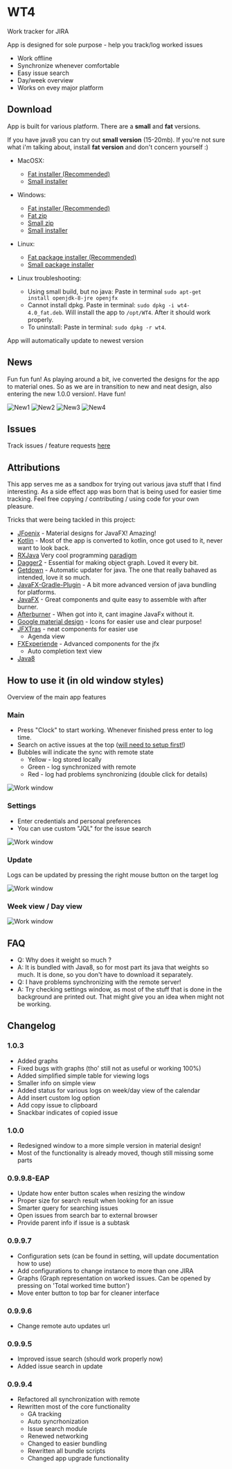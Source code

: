 # WT4

Work tracker for JIRA

App is designed for sole purpose - help you track/log worked issues

* Work offline
* Synchronize whenever comfortable
* Easy issue search
* Day/week overview
* Works on evey major platform

## Download

App is built for various platform. There are a **small** and **fat** versions. 

If you have java8 you can try out **small version** (15-20mb). If you're not sure what i'm talking about, install **fat version** and don't concern yourself :)

* MacOSX: 
  - [Fat installer (Recommended)](https://www.dropbox.com/s/0982iaqga9lithe/WT4-fat-4.0.dmg?dl=0)
  - [Small installer](https://www.dropbox.com/s/tgcomkvrl28fi0w/WT4-4.0.dmg?dl=0)
* Windows:
  - [Fat installer (Recommended)](https://www.dropbox.com/s/slcnc24cnt9sg3w/WT4-4.0_fat.exe?dl=0)
  - [Fat zip](https://www.dropbox.com/s/555x7yhy0ae18mr/WT4_fat.zip?dl=0)
  - [Small zip](https://www.dropbox.com/s/e2rlz1lt9hopbi8/WT4.zip?dl=0)
  - [Small installer](https://www.dropbox.com/s/ytph3cephh59be3/WT4-4.0.exe?dl=0)
* Linux:
  - [Fat package installer (Recommended)](https://www.dropbox.com/s/9t84ukocehx8pmf/wt4-4.0_fat.deb?dl=0)
  - [Small package installer](https://www.dropbox.com/s/xdh9cmv8s9e210w/wt4-4.0.deb?dl=0)
  
* Linux troubleshooting:
  - Using small build, but no java: Paste in terminal `sudo apt-get install openjdk-8-jre openjfx`
  - Cannot install dpkg. Paste in terminal: `sudo dpkg -i wt4-4.0_fat.deb`. Will install the app to `/opt/WT4`. After it should work properly.
  - To uninstall: Paste in terminal: `sudo dpkg -r wt4`.
 
App will automatically update to newest version

## News

Fun fun fun! As playing around a bit, ive converted the designs for the app to material ones. So as we are in transition to new and neat design, also entering the new 1.0.0 version!. Have fun! 

![New1](img/new_1.png)
![New2](img/new_2.png)
![New3](img/new_3.png)
![New4](img/new_4.png)

## Issues

Track issues / feature requests [here](https://github.com/marius-m/wt4/issues)

## Attributions

This app serves me as a sandbox for trying out various java stuff that I find interesting. 
As a side effect app was born that is being used for easier time tracking. 
Feel free copying / contributing / using code for your own pleasure. 

Tricks that were being tackled in this project: 

* [JFoenix](http://www.jfoenix.com/) - Material designs for JavaFX! Amazing!
* [Kotlin](https://kotlinlang.org/) - Most of the app is converted to kotlin, once got used to it, never want to look back. 
* [RXJava](https://github.com/ReactiveX/RxJava) Very cool programming [paradigm](http://reactivex.io/)
* [Dagger2](https://github.com/google/dagger) - Essential for making object graph. Loved it every bit.
* [Getdown](https://github.com/threerings/getdown) - Automatic updater for java. The one that really bahaved as intended, love it so much. 
* [JavaFX-Gradle-Plugin](https://github.com/FibreFoX/javafx-gradle-plugin) - A bit more advanced version of java bundling for platforms.
* [JavaFX](http://docs.oracle.com/javase/8/javase-clienttechnologies.htm) - Great components and quite easy to assemble with after burner.
* [Afterburner](https://github.com/AdamBien/afterburner.fx) - When got into it, cant imagine JavaFx without it.
* [Google material design](https://design.google.com/icons/) - Icons for easier use and clear purpose!
* [JFXTras](https://github.com/JFXtras/jfxtras) - neat components for easier use
  - Agenda view
* [FXExperiende](http://fxexperience.com/) - Advanced components for the jfx
  - Auto completion text view
* [Java8](http://www.oracle.com/technetwork/java/javase/overview/java8-2100321.html)

## How to use it (in old window styles)

Overview of the main app features

### Main

* Press "Clock" to start working. Whenever finished press enter to log time. 
* Search on active issues at the top ([will need to setup first!](#.settings))
* Bubbles will indicate the sync with remote state
	* Yellow - log stored locally
	* Green - log synchronized with remote
	* Red - log had problems synchronizing (double click for details)

![Work window](img/screen_1.png)

### Settings

* Enter credentials and personal preferences
* You can use custom "JQL" for the issue search

![Work window](img/screen_2.png)

### Update

Logs can be updated by pressing the right mouse button on the target log

![Work window](img/screen_3.png)

### Week view / Day view

![Work window](img/screen_4.png)

## FAQ

* Q: Why does it weight so much ?
* A: It is bundled with Java8, so for most part its java that weights so much. It is done, so you don't have to download it separately. 
* Q: I have problems synchronizing with the remote server!
* A: Try checking settings window, as most of the stuff that is done in the background are printed out. That might give you an idea when might not be working.

## Changelog

### 1.0.3
- Added graphs
 - Fixed bugs with graphs (tho' still not as useful or working 100%)
- Added simplified simple table for viewing logs
 - Smaller info on simple view
- Added status for various logs on week/day view of the calendar
- Add insert custom log option
- Add copy issue to clipboard
 - Snackbar indicates of copied issue

### 1.0.0
- Redesigned window to a more simple version in material design!
- Most of the functionality is already moved, though still missing some parts

### 0.9.9.8-EAP
- Update how enter button scales when resizing the window
- Proper size for search result when looking for an issue
- Smarter query for searching issues
- Open issues from search bar to external browser
- Provide parent info if issue is a subtask

### 0.9.9.7
- Configuration sets (can be found in setting, will update documentation how to use)
 - Add configurations to change instance to more than one JIRA
- Graphs (Graph representation on worked issues. Can be opened by pressing on 'Total worked time button')
- Move enter button to top bar for cleaner interface

### 0.9.9.6
- Change remote auto updates url

### 0.9.9.5
- Improved issue search (should work properly now)
- Added issue search in update

### 0.9.9.4
* Refactored all synchronization with remote
* Rewritten most of the core functionality 
  - GA tracking
  - Auto syncrhonization
  - Issue search module
  - Renewed networking
  - Changed to easier bundling
  - Rewritten all bundle scripts
  - Changed app upgrade functionality
	
